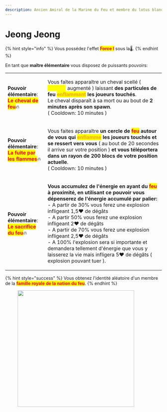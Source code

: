 ```yaml
---
description: Ancien Amiral de la Marine du Feu et membre du lotus blanc
---
```


# Jeong Jeong

{% hint style="info" %}
Vous possédez l'effet <mark style="color:red;">**Force I**</mark> sous la:thermometer:.
{% endhint %}

En tant que **maître élémentaire** vous disposez de puissants pouvoirs:

|                                                                                                                                                                                                   |                                                                                                                                                                                                                                                                                                                                                                                                                                                                                                                                                                                                                                                                                                                                                                                                                                                                                                     |
| ------------------------------------------------------------------------------------------------------------------------------------------------------------------------------------------------- | --------------------------------------------------------------------------------------------------------------------------------------------------------------------------------------------------------------------------------------------------------------------------------------------------------------------------------------------------------------------------------------------------------------------------------------------------------------------------------------------------------------------------------------------------------------------------------------------------------------------------------------------------------------------------------------------------------------------------------------------------------------------------------------------------------------------------------------------------------------------------------------------------- |
| <p><strong>Pouvoir élémentaire</strong>:<br><mark style="color:red;"><strong>Le cheval de feu</strong></mark><span data-gb-custom-inline data-tag="emoji" data-code="1f525">🔥</span></p>         | <p>Vous faîtes apparaître un cheval scellé ( <mark style="color:yellow;"><strong>Vitesse</strong></mark> augmenté ) laissant <strong>des particules de feu </strong><mark style="color:orange;"><strong>enflammant</strong></mark><strong> les joueurs touchés</strong>.<br>Le cheval disparaît à sa mort ou au bout de <strong>2 minutes après son spawn</strong>.<br>( Cooldown: 10 minutes )</p>                                                                                                                                                                                                                                                                                                                                                                                                                                                                                                 |
| <p><strong>Pouvoir élémentaire</strong>:<br><mark style="color:red;"><strong>La fuite par les flammes</strong></mark><span data-gb-custom-inline data-tag="emoji" data-code="1f525">🔥</span></p> | <p>Vous faites apparaître <strong>un cercle de </strong><mark style="color:red;"><strong>feu</strong></mark><strong> autour de vous qui </strong><mark style="color:orange;"><strong>enflamme</strong></mark><strong> les joueurs touchés et se ressert vers vous</strong> ( au bout de 20 secondes il arrive sur votre position ) <strong>et vous téléportera dans un rayon de 200 blocs de votre position actuelle</strong>.<br>( Cooldown: 10 minutes )</p>                                                                                                                                                                                                                                                                                                                                                                                                                                      |
| <p><strong>Pouvoir élémentaire</strong>:<br><mark style="color:red;"><strong>Le sacrifice du feu</strong></mark><span data-gb-custom-inline data-tag="emoji" data-code="1f525">🔥</span></p>      | <p><strong>Vous accumulez de l'énergie en ayant du </strong><mark style="color:red;"><strong>feu</strong></mark><strong> à proximité, en utilisant ce pouvoir vous dépenserez de l'énergie accumulé par palier:</strong><br>- A partir de 30% vous ferez une explosion infligeant 1,5<span data-gb-custom-inline data-tag="emoji" data-code="2764">❤</span> de dégâts<br>- A partir 50% vous ferez une explosion infligeant 2<span data-gb-custom-inline data-tag="emoji" data-code="2764">❤</span> de dégâts<br>- A partir de 70% vous ferez une explosion infligeant 2,5<span data-gb-custom-inline data-tag="emoji" data-code="2764">❤</span> de dégâts<br>- A 100% l'explosion sera si importante et demandera tellement d'énergie que vous y laisserez la vie mais infligera 5<span data-gb-custom-inline data-tag="emoji" data-code="2764">❤</span> de dégâts ( explosion pouvant tuer ).</p> |

{% hint style="success" %}
Vous obtenez l'identité aléatoire d'un membre de la <mark style="color:red;">**famille royale de la nation du feu**</mark>.
{% endhint %}

<figure><img src="https://i.pinimg.com/originals/61/6a/87/616a876fab5ee1b1fd811cdba769ada5.png" alt="" width="375"><figcaption></figcaption></figure>
